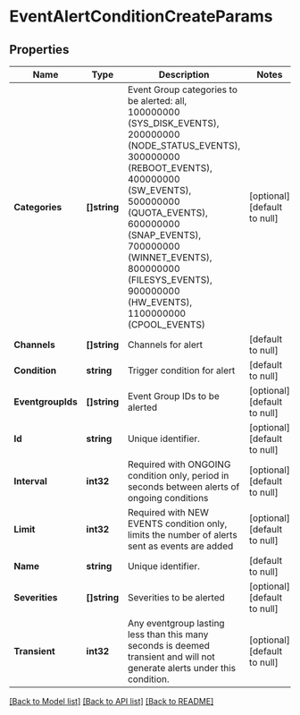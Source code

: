 # EventAlertConditionCreateParams

## Properties
Name | Type | Description | Notes
------------ | ------------- | ------------- | -------------
**Categories** | **[]string** | Event Group categories to be alerted: all, 100000000 (SYS_DISK_EVENTS), 200000000 (NODE_STATUS_EVENTS), 300000000 (REBOOT_EVENTS), 400000000 (SW_EVENTS), 500000000 (QUOTA_EVENTS), 600000000 (SNAP_EVENTS), 700000000 (WINNET_EVENTS), 800000000 (FILESYS_EVENTS), 900000000 (HW_EVENTS), 1100000000 (CPOOL_EVENTS) | [optional] [default to null]
**Channels** | **[]string** | Channels for alert | [default to null]
**Condition** | **string** | Trigger condition for alert | [default to null]
**EventgroupIds** | **[]string** | Event Group IDs to be alerted | [optional] [default to null]
**Id** | **string** | Unique identifier. | [optional] [default to null]
**Interval** | **int32** | Required with ONGOING condition only, period in seconds between alerts of ongoing conditions | [optional] [default to null]
**Limit** | **int32** | Required with NEW EVENTS condition only, limits the number of alerts sent as events are added | [optional] [default to null]
**Name** | **string** | Unique identifier. | [default to null]
**Severities** | **[]string** | Severities to be alerted | [optional] [default to null]
**Transient** | **int32** | Any eventgroup lasting less than this many seconds is deemed transient and will not generate alerts under this condition. | [optional] [default to null]

[[Back to Model list]](../README.md#documentation-for-models) [[Back to API list]](../README.md#documentation-for-api-endpoints) [[Back to README]](../README.md)


